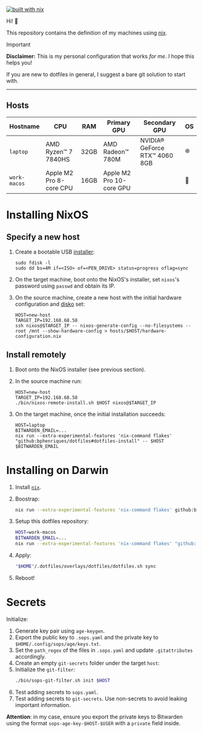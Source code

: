 [![built with nix](https://builtwithnix.org/badge.svg)](https://builtwithnix.org)

Hi! 👋 

This repository contains the definition of my machines using [nix](https://nixos.org/).

> [!IMPORTANT]
> **Disclaimer:** This is my personal configuration that works _for me_. I hope this helps you!
> 
> If you are new to dotfiles in general, I suggest a bare git solution to start with.

----

## Hosts

| Hostname     | CPU                   | RAM  | Primary GPU              | Secondary GPU               | OS |
|--------------|-------------------------|------|--------------------------|-------------------------------|----|
| `laptop`     | AMD Ryzen™ 7 7840HS     | 32GB | AMD Radeon™ 780M | NVIDIA® GeForce RTX™ 4060 8GB         | ❄️  |
| `work-macos` | Apple M2 Pro 8-core CPU | 16GB | Apple M2 Pro 10-core GPU |                               | 🍏  |

# Installing NixOS

## Specify a new host

1. Create a bootable USB [installer](https://nixos.org/download/):

   ```
   sudo fdisk -l
   sudo dd bs=4M if=<ISO> of=<PEN_DRIVE> status=progress oflag=sync
   ```

2. On the target machine, boot onto the NixOS's installer, set `nixos`'s password using `passwd` and obtain its IP.
3. On the source machine, create a new host with the initial hardware configuration and [disko](https://github.com/nix-community/disko) set:
   ```
   HOST=new-host
   TARGET_IP=192.168.68.58
   ssh nixos@$TARGET_IP -- nixos-generate-config --no-filesystems --root /mnt --show-hardware-config > hosts/$HOST/hardware-configuration.nix
   ```

## Install remotely

1. Boot onto the NixOS installer (see previous section).
2. In the source machine run:

    ```
    HOST=new-host
    TARGET_IP=192.168.68.58
    ./bin/nixos-remote-install.sh $HOST nixos@$TARGET_IP
    ```

5. On the target machine, once the initial installation succeeds:
 
    ```
    HOST=laptop
    BITWARDEN_EMAIL=...
    nix run --extra-experimental-features 'nix-command flakes' "github:bphenriques/dotfiles#dotfiles-install" -- $HOST $BITWARDEN_EMAIL
    ```

# Installing on Darwin

1. Install [`nix`](https://nixos.org/manual/nix/stable/installation/installing-binary.html).
2. Boostrap:
   ```sh
   nix run --extra-experimental-features 'nix-command flakes' github:bphenriques/dotfiles#darwin-install
   ```
   
3. Setup this dotfiles repository:
   ```sh
   HOST=work-macos
   BITWARDEN_EMAIL=...
   nix run --extra-experimental-features 'nix-command flakes' "github:bphenriques/dotfiles#dotfiles-install" -- laptop $BITWARDEN_EMAIL
   ```

4. Apply:
   ```sh
   "$HOME"/.dotfiles/overlays/dotfiles/dotfiles.sh sync
   ```

6. Reboot!

# Secrets

Initialize:
1. Generate key pair using `age-keygen`.
2. Export the public key to `.sops.yaml` and the private key to `$HOME/.config/sops/age/keys.txt`.
3. Set the `path_regex` of the files in `.sops.yaml` and update `.gitattributes` accordingly.
4. Create an empty `git-secrets` folder under the target `host`:
5. Initialize the `git-filter`:
   ```sh
   ./bin/sops-git-filter.sh init $HOST
   ```
6. Test adding secrets to `sops.yaml`.
7. Test adding secrets to `git-secrets`. Use non-secrets to avoid leaking important information.

**Attention**: in my case, ensure you export the private keys to Bitwarden using the format `sops-age-key-$HOST-$USER` with
a `private` field inside.
